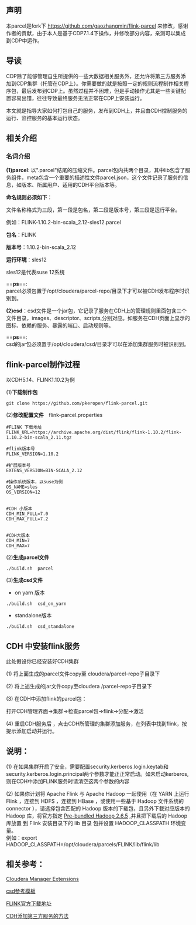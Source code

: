 ## 声明
本parcel是fork下 https://github.com/gaozhangmin/flink-parcel 来修改，感谢作者的贡献，由于本人是基于CDP7.1.4下操作，并修改部分内容，亲测可以集成到CDP中运作。

## 导读
CDP除了能够管理自生所提供的一些大数据相关服务外，还允许将第三方服务添加到CDP集群（托管在CDP上）。你需要做的就是按照一定的规则流程制作相关程序包，最后发布到CDP上。虽然过程并不困难，但是手动操作尤其是一些关键配置容易出错，往往导致最终服务无法正常在CDP上安装运行。

本文就是指导大家如何打包自己的服务，发布到CDH上，并且由CDH控制服务的运行、监控服务的基本运行状态。

## 相关介绍  
### 名词介绍
**(1)parcel**:   以".parcel"结尾的压缩文件。parcel包内共两个目录，其中lib包含了服务组件，meta包含一个重要的描述性文件parcel.json，这个文件记录了服务的信息，如版本、所属用户、适用的CDH平台版本等。

**命名规则必须如下**：

文件名称格式为三段，第一段是包名，第二段是版本号，第三段是运行平台。

例如：FLINK-1.10.2-bin-scala_2.12-sles12.parcel

**包名**：FLINK

**版本号**：1.10.2-bin-scala_2.12

**运行环境**：sles12

sles12是代表suse 12系统

==**ps**==:    
parcel必须包置于/opt/cloudera/parcel-repo/目录下才可以被CDH发布程序时识别到。

**(2)csd**：csd文件是一个jar包，它记录了服务在CDH上的管理规则里面包含三个文件目录，images、descriptor、scripts,分别对应。如服务在CDH页面上显示的图标、依赖的服务、暴露的端口、启动规则等。

==**ps**==:  
csd的jar包必须置于/opt/cloudera/csd/目录才可以在添加集群服务时被识别到。




## flink-parcel制作过程

以CDH5.14、FLINK1.10.2为例

(1)**下载制作包**

```
git clone https://github.com/pkeropen/flink-parcel.git
```
(2)**修改配置文件**　flink-parcel.properties


```
#FLINK 下载地址
FLINK_URL=https://archive.apache.org/dist/flink/flink-1.10.2/flink-1.10.2-bin-scala_2.11.tgz

#flink版本号
FLINK_VERSION=1.10.2

#扩展版本号
EXTENS_VERSION=BIN-SCALA_2.12

#操作系统版本，以suse为例
OS_NAME=sles
OS_VERSION=12


#CDH 小版本
CDH_MIN_FULL=7.0
CDH_MAX_FULL=7.2


#CDH大版本
CDH_MIN=7
CDH_MAX=7

```



(2)**生成parcel文件**  

```
./build.sh  parcel
```
 
(3)**生成csd文件** 

- on yarn 版本

```
./build.sh  csd_on_yarn
```


- standalone版本

```
./build.sh  csd_standalone
```

## CDH 中安装flink服务
此处假设你已经安装好CDH集群

(1) 将上面生成的parcel文件copy至 cloudera/parcel-repo子目录下  

(2) 将上述生成的jar文件copy至cloudera /parcel-repo子目录下  

(3) 在CDH中添加flink的parcel包：　　

打开CDH管理界面->集群->检查parcel包->flink->分配->激活

(4) 重启CDH服务后 ，点击CDH所管理的集群添加服务，在列表中找到flink，按提示添加启动并运行。

## 说明：
(1) 在如果集群开启了安全，需要配置security.kerberos.login.keytab和security.kerberos.login.principal两个参数才能正正常启动。如未启动kerberos,则在CDH中添加FLINK服务时请清空这两个参数的内容

(2) 如果你计划将 Apache Flink 与 Apache Hadoop 一起使用（在 YARN 上运行 Flink ，连接到 HDFS ，连接到 HBase ，或使用一些基于 Hadoop 文件系统的 connector ），请选择包含匹配的 Hadoop 版本的下载包，且另外下載对应版本的 Hadoop 库，将官方指定 [Pre-bundled Hadoop 2.6.5](https://repo.maven.apache.org/maven2/org/apache/flink/flink-shaded-hadoop-2-uber/2.6.5-7.0/flink-shaded-hadoop-2-uber-2.6.5-7.0.jar) ,并且把下载后的 Hadoop 库放置 到 Flink 安装目录下的 lib 目录 包并设置 HADOOP_CLASSPATH 环境变量。   
例如：export HADOOP_CLASSPATH=/opt/cloudera/parcels/FLINK/lib/flink/lib


## 相关参考：　　

[Cloudera Manager Extensions](https://github.com/cloudera/cm_csds)

[csd参考模板](git@github.com:cloudera/cm_csds.git)

[FLINK官方下载地址](https://archive.apache.org/dist/flink/)

[CDH添加第三方服务的方法](https://blog.csdn.net/tony_328427685/article/details/86514385)

      
